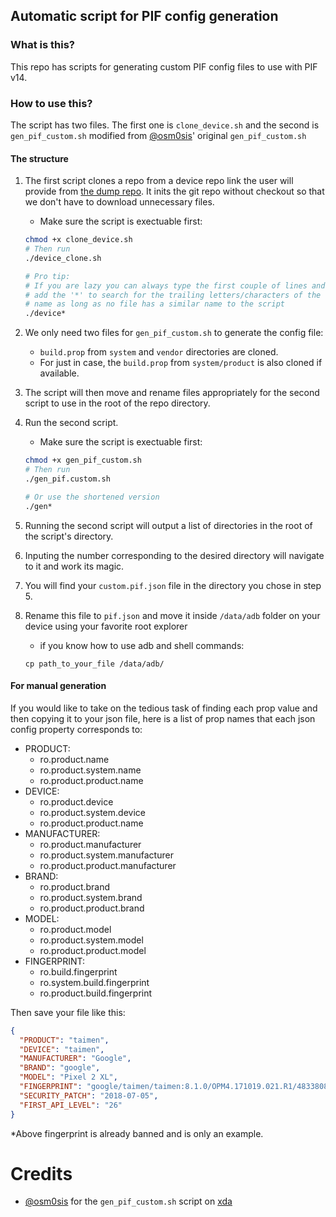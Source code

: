 ## Automatic script for PIF config generation

### What is this?

This repo has scripts for generating custom PIF config files to use with PIF v14.

### How to use this?

The script has two files. The first one is `clone_device.sh` and the second is `gen_pif_custom.sh` modified from [@osm0sis](https://github.com/osm0sis)' original `gen_pif_custom.sh`

#### The structure

1. The first script clones a repo from a device repo link the user will provide from [the dump repo](https://dumps.tadiphone.dev/dumps/).
   It inits the git repo without checkout so that we don't have to download unnecessary files.

   - Make sure the script is exectuable first:

   ```bash
   chmod +x clone_device.sh
   # Then run
   ./device_clone.sh

   # Pro tip:
   # If you are lazy you can always type the first couple of lines and
   # add the '*' to search for the trailing letters/characters of the file
   # name as long as no file has a similar name to the script
   ./device*
   ```

2. We only need two files for `gen_pif_custom.sh` to generate the config file:

   - `build.prop` from `system` and `vendor` directories are cloned.
   - For just in case, the `build.prop` from `system/product` is also cloned if available.

3. The script will then move and rename files appropriately for the second script to use in the root of the repo directory.

4. Run the second script.

   - Make sure the script is exectuable first:

   ```bash
   chmod +x gen_pif_custom.sh
   # Then run
   ./gen_pif.custom.sh

   # Or use the shortened version
   ./gen*
   ```

5. Running the second script will output a list of directories in the root of the script's directory.

6. Inputing the number corresponding to the desired directory will navigate to it and work its magic.

7. You will find your `custom.pif.json` file in the directory you chose in step 5.

8. Rename this file to `pif.json` and move it inside `/data/adb` folder on your device using your favorite root explorer
   - if you know how to use adb and shell commands:
   ```
   cp path_to_your_file /data/adb/
   ```

#### For manual generation

If you would like to take on the tedious task of finding each prop value and then copying it to your json file, here is a list of prop names that each json config property corresponds to:

- PRODUCT:
  - ro.product.name
  - ro.product.system.name
  - ro.product.product.name
- DEVICE:
  - ro.product.device
  - ro.product.system.device
  - ro.product.product.name
- MANUFACTURER:
  - ro.product.manufacturer
  - ro.product.system.manufacturer
  - ro.product.product.manufacturer
- BRAND:
  - ro.product.brand
  - ro.product.system.brand
  - ro.product.product.brand
- MODEL:
  - ro.product.model
  - ro.product.system.model
  - ro.product.product.model
- FINGERPRINT:
  - ro.build.fingerprint
  - ro.system.build.fingerprint
  - ro.product.build.fingerprint

Then save your file like this:

```json
{
  "PRODUCT": "taimen",
  "DEVICE": "taimen",
  "MANUFACTURER": "Google",
  "BRAND": "google",
  "MODEL": "Pixel 2 XL",
  "FINGERPRINT": "google/taimen/taimen:8.1.0/OPM4.171019.021.R1/4833808:user/release-keys",
  "SECURITY_PATCH": "2018-07-05",
  "FIRST_API_LEVEL": "26"
}
```

\*Above fingerprint is already banned and is only an example.

# Credits

- [@osm0sis](https://github.com/osm0sis) for the `gen_pif_custom.sh` script on [xda](https://xdaforums.com/t/tools-zips-scripts-osm0sis-odds-and-ends-multiple-devices-platforms.2239421/post-89173470)
